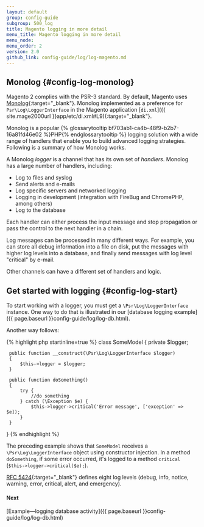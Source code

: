 ```yaml
---
layout: default
group: config-guide 
subgroup: 500_log
title: Magento logging in more detail
menu_title: Magento logging in more detail
menu_node: 
menu_order: 2
version: 2.0
github_link: config-guide/log/log-magento.md
---
```




## Monolog {#config-log-monolog}
Magento 2 complies with the PSR-3 standard. By default, Magento uses [Monolog](https://github.com/Seldaek/monolog){:target="_blank"}. Monolog implemented as a preference for `Psr\Log\LoggerInterface` in the Magento application [`di.xml`]({{ site.mage2000url }}app/etc/di.xml#L9){:target="_blank"}.

Monolog is a popular {% glossarytooltip bf703ab1-ca4b-48f9-b2b7-16a81fd46e02 %}PHP{% endglossarytooltip %} logging solution with a wide range of handlers that enable you to build advanced logging strategies. Following is a summary of how Monolog works.

A Monolog _logger_ is a channel that has its own set of _handlers_. Monolog has a large number of handlers, including:

*	Log to files and syslog
*	Send alerts and e-mails
*	Log specific servers and networked logging
*	Logging in development (integration with FireBug and ChromePHP, among others)
*	Log to the database

Each handler can either process the input message and stop propagation or pass the control to the next handler in a chain. 

Log messages can be processed in many different ways. For example, you can store all debug information into a file on disk, put the messages with higher log levels into a database, and finally send messages with log level "critical" by e-mail.

Other channels can have a different set of handlers and logic.

## Get started with logging {#config-log-start}
To start working with a logger, you must get a `\Psr\Log\LoggerInterface` instance. One way to do that is illustrated in our [database logging example]({{ page.baseurl }}config-guide/log/log-db.html).

Another way follows:

{% highlight php startinline=true %}
class SomeModel
 {
     private $logger;

     public function __construct(\Psr\Log\LoggerInterface $logger)
     {
         $this->logger = $logger;
     }

     public function doSomething()
     {
         try {
             //do something
         } catch (\Exception $e) {
             $this->logger->critical('Error message', ['exception' => $e]);
         }
     }
 }
{% endhighlight %}

The preceding example shows that `SomeModel` receives a `\Psr\Log\LoggerInterface` object using constructor injection. In a method `doSomething`, if some error occurred, it's logged to a method `critical` (`$this->logger->critical($e);`).

[RFC 5424](https://tools.ietf.org/html/rfc5424){:target="_blank"} defines eight log levels (debug, info, notice, warning, error, critical, alert, and emergency).

#### Next
[Example&mdash;logging database activity]({{ page.baseurl }}config-guide/log/log-db.html)
